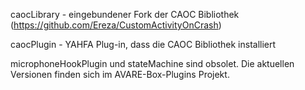 caocLibrary - eingebundener Fork der CAOC Bibliothek (https://github.com/Ereza/CustomActivityOnCrash)

caocPlugin - YAHFA Plug-in, dass die CAOC Bibliothek installiert

microphoneHookPlugin und stateMachine sind obsolet. Die aktuellen Versionen finden sich im AVARE-Box-Plugins Projekt.
